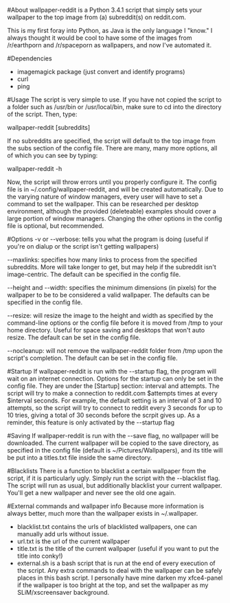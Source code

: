 #About
wallpaper-reddit is a Python 3.4.1 script that simply sets your wallpaper to the top image from (a) subreddit(s) on reddit.com.

This is my first foray into Python, as Java is the only language I "know."  I always thought it would be cool to have some of the images from /r/earthporn and /r/spaceporn as wallpapers, and now I've automated it.

#Dependencies
- imagemagick package (just convert and identify programs)
- curl
- ping

#Usage
The script is very simple to use.  If you have not copied the script to a folder such as /usr/bin or /usr/local/bin, make sure to cd into the directory of the script.  Then, type:

  wallpaper-reddit [subreddits]
  
If no subreddits are specified, the script will default to the top image from the subs section of the config file.  There are many, many more options, all of which you can see by typing:

  wallpaper-reddit -h
  
Now, the script will throw errors until you properly configure it.  The config file is in ~/.config/wallpaper-reddit, and will be created automatically.  Due to the varying nature of window managers, every user will have to set a command to set the wallpaper.  This can be researched per desktop environment, although the provided (deleteable) examples should cover a large portion of window managers.  Changing the other options in the config file is optional, but recommended.

#Options
-v or --verbose:  tells you what the program is doing (useful if you're on dialup or the script isn't getting wallpapers)

--maxlinks:  specifies how many links to process from the specified subreddits.  More will take longer to get, but may help if the subreddit isn't image-centric.  The default can be specified in the config file.

--height and --width:  specifies the minimum dimensions (in pixels) for the wallpaper to be to be considered a valid wallpaper.  The defaults can be specified in the config file.

--resize:  will resize the image to the height and width as specified by the command-line options or the config file before it is moved from /tmp to your home directory.  Useful for space saving and desktops that won't auto resize.  The default can be set in the config file.

--nocleanup:  will not remove the wallpaper-reddit folder from /tmp upon the script's completion.  The default can be set in the config file.

#Startup
If wallpaper-reddit is run with the --startup flag, the program will wait on an internet connection.  Options for the startup can only be set in the config file.  They are under the [Startup] section: interval and attempts.  The script will try to make a connection to reddit.com $attempts times at every $interval seconds.  For example, the default setting is an interval of 3 and 10 attempts, so the script will try to connect to reddit every 3 seconds for up to 10 tries, giving a total of 30 seconds before the scrpit gives up.  As a reminder, this feature is only activated by the --startup flag

#Saving
If wallpaper-reddit is run with the --save flag, no wallpaper will be downloaded.  The current wallpaper will be copied to the save directory, as specified in the config file (default is ~/Pictures/Wallpapers), and its title will be put into a titles.txt file inside the same directory.

#Blacklists
There is a function to blacklist a certain wallpaper from the script, if it is particularly ugly.  Simply run the script with the --blacklist flag.  The script will run as usual, but additionally blacklist your current wallpaper.  You'll get a new wallpaper and never see the old one again.

#External commands and wallpaper info
Because more information is always better, much more than the wallpaper exists in ~/.wallpaper.
- blacklist.txt contains the urls of blacklisted wallpapers, one can manually add urls without issue.
- url.txt is the url of the current wallpaper
- title.txt is the title of the current wallpaper (useful if you want to put the title into conky!)
- external.sh is a bash script that is run at the end of every execution of the script.  Any extra commands to deal with the wallpaper can be safely places in this bash script.  I personally have mine darken my xfce4-panel if the wallpaper is too bright at the top, and set the wallpaper as my SLiM/xscreensaver background.
